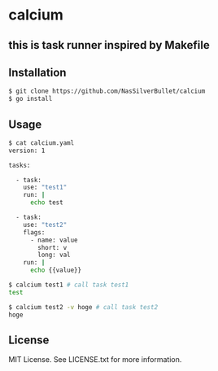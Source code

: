 # calcium

## this is task runner inspired by Makefile

## Installation

```sh
$ git clone https://github.com/NasSilverBullet/calcium
$ go install
```

## Usage

```sh
$ cat calcium.yaml
version: 1

tasks:

  - task:
    use: "test1"
    run: |
      echo test

  - task:
    use: "test2"
    flags:
      - name: value
        short: v
        long: val
    run: |
      echo {{value}}

$ calcium test1 # call task test1
test

$ calcium test2 -v hoge # call task test2
hoge
```

## License

MIT License. See LICENSE.txt for more information.

